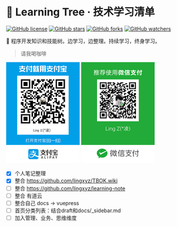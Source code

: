 # 🐳 Learning Tree · 技术学习清单

[![GitHub license](https://img.shields.io/badge/license-MIT-blue.svg)](https://github.com/zhanglingme/note/blob/master/LICENSE) [![GitHub stars](https://img.shields.io/github/stars/lingxyz/learning.svg?style=flat&label=Star)](https://github.com/zhanglingme/note/stargazers) [![GitHub forks](https://img.shields.io/github/forks/lingxyz/learning.svg?style=flat&label=Fork)](https://github.com/zhanglingme/note/fork) [![GitHub watchers](https://img.shields.io/github/watchers/lingxyz/learning.svg?style=flat&label=Watch)](https://github.com/zhanglingx/note/watchers)

🎄 程序开发知识和技能树。边学习，边整理。持续学习，终身学习。

<!-- 点此查看[文章分类](https://github.com/zhanglingx/note/labels)和[文章列表](https://github.com/zhanglingx/note/issues)。

_[@掘金](https://juejin.im/user/59e6e9acf265da43111f4c21/collections?type=created)同步更新。_ -->

> 请我喝咖啡

<img src="../assets/alipay.jpg" alt="支付宝支付" width="200px"> <img src="../assets/wechatPay.jpg" alt="微信支付" width="200px">

- [x] 个人笔记整理
- [x] 整合 https://github.com/lingxyz/TBOK.wiki
- [ ] 整合 https://github.com/lingxyz/learning-note
- [ ] 整合 有道云
- [ ] 整合自己 docs -> vuepress
- [ ] 首页分类列表：结合draft和docs/_sidebar.md
- [ ] 加入管理、业务、思维维度
